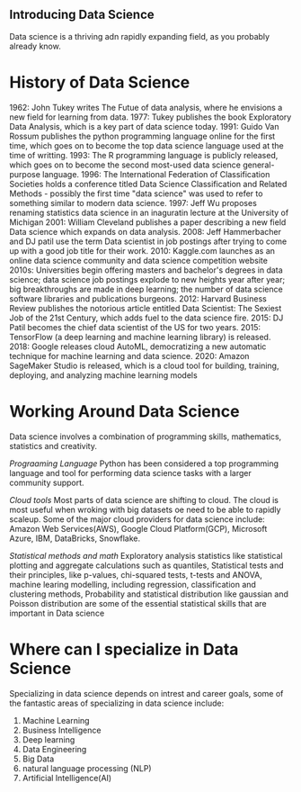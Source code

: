 ## Introducing Data Science
Data science is a thriving adn rapidly expanding field, as you probably already know.

# History of Data Science
1962: John Tukey writes The Futue of data analysis, where he envisions a new field for learning from data.
1977: Tukey publishes the book Exploratory Data Analysis, which is a key part of data science today.
1991: Guido Van Rossum publishes the python programming language online for the first time, which goes on to become the top data science language used at the time of writting.
1993: The R programming language is publicly released, which goes on to become the second most-used data science general-purpose language.
1996: The International Federation of Classification Societies holds a conference titled Data Science Classification and Related Methods - possibly the first time "data science" was used to refer to something similar to modern data science.
1997: Jeff Wu proposes renaming statistics data science in an inaguratin lecture at the University of Michigan
2001: William Cleveland publishes a paper describing a new field Data science which expands on data analysis.
2008: Jeff Hammerbacher and DJ patil use the term Data scientist in job postings after trying to come up with a good job title for their work.
2010: Kaggle.com launches  as an online data science community and data science competition website
2010s: Universities begin offering masters and bachelor's degrees in data science; data science job postings explode to new heights year after year; big breakthroughs are made in deep learning; the number of data science software libraries and publications burgeons.
2012: Harvard Business Review publishes the notorious article entitled Data Scientist: The Sexiest Job of the 21st Century, which adds fuel to the data science fire.
2015: DJ Patil becomes the chief data scientist of the US for two years.
2015: TensorFlow (a deep learning and machine learning library) is released.
2018: Google releases cloud AutoML, democratizing a new automatic technique for machine learning and data science. 
2020: Amazon SageMaker Studio is released, which is a cloud tool for building, training, deploying, and analyzing machine learning models 

# Working Around Data Science
Data science involves a combination of programming skills, mathematics, statistics and creativity.

*Prograaming Language*
Python has been considered a top programming language and tool for performing data science tasks with a larger community support.

*Cloud tools*
Most parts of data science are shifting to cloud. The cloud is most useful when wroking with big datasets oe need to be able to rapidly scaleup. Some of the major cloud providers for data science include: Amazon Web Services(AWS), Google Cloud Platform(GCP), Microsoft Azure, IBM, DataBricks, Snowflake.

*Statistical methods and math*
Exploratory analysis statistics like statistical plotting and aggregate calculations such as quantiles, Statistical tests and their principles, like p-values, chi-squared tests, t-tests and ANOVA, machine learing modelling, including regression, classification and clustering methods, Probability and statistical distribution like gaussian and Poisson distribution are some of the essential statistical skills that are important in Data science

# Where can I specialize in Data Science
Specializing in data science depends on intrest and career goals, some of the fantastic areas of specializing in data science include:
1. Machine Learning
2. Business Intelligence
3. Deep learning
4. Data Engineering
5. Big Data
6. natural language processing (NLP)
7. Artificial Intelligence(AI)

